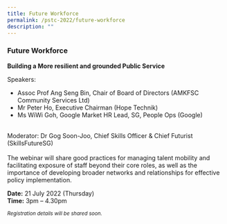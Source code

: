 ```yaml
---
title: Future Workforce
permalink: /pstc-2022/future-workforce
description: ""
---
```

### Future Workforce
<b>Building a More resilient and grounded Public Service</b><br>

Speakers:
<br>
* Assoc Prof Ang Seng Bin, Chair of Board of Directors (AMKFSC Community Services Ltd) 
* Mr Peter Ho, Executive Chairman (Hope Technik) 
* Ms WiWi Goh, Google Market HR Lead, SG, People Ops (Google)
<br><br>

Moderator: Dr Gog Soon-Joo, Chief Skills Officer & Chief Futurist (SkillsFutureSG)<br>
<br>
The webinar will share good practices for managing talent mobility and facilitating exposure of staff beyond their core roles, as well as the importance of developing broader networks and relationships for effective policy implementation. <br>

<b>Date:</b> 21 July 2022 (Thursday) <br>
<b>Time:</b> 3pm – 4.30pm <br>

<small><i>Registration details will be shared soon.</i></small>